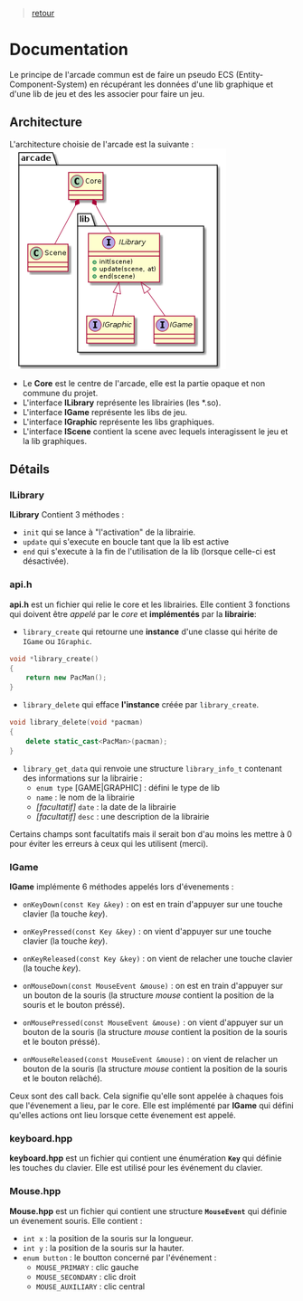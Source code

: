 > [retour](https://github.com/TempoDev/Arcade-Toulouse)
# Documentation
Le principe de l'arcade commun est de faire un pseudo ECS (Entity-Component-System) en récupérant les données d'une lib graphique et d'une lib de jeu et des les associer pour faire un jeu.
## Architecture
L'architecture choisie de l'arcade est la suivante :
![core](core.png)

* Le **Core** est le centre de l'arcade, elle est la partie opaque et non commune du projet.
* L'interface **ILibrary** représente les librairies (les *.so).
* L'interface **IGame** représente les libs de jeu.
* L'interface **IGraphic** représente les libs graphiques.
* L'interface **IScene** contient la scene  avec lequels interagissent le jeu et la lib graphiques.

## Détails

### **ILibrary**

**ILibrary** Contient 3 méthodes :
* `init` qui se lance à "l'activation" de la librairie.
* `update` qui s'execute en boucle tant que la lib est active
* `end` qui s'execute à la fin de l'utilisation de la lib (lorsque celle-ci est désactivée).

### **api.h**

**api.h** est un fichier qui relie le core et les librairies. Elle contient 3 fonctions qui doivent être *appelé* par le *core* et **implémentés** par la **librairie**:

* `library_create` qui retourne une **instance** d'une classe qui hérite de `IGame` ou `IGraphic`.

```cpp
void *library_create()
{
    return new PacMan();
}
```

* `library_delete` qui efface **l'instance** créée par `library_create`.
```cpp
void library_delete(void *pacman)
{
    delete static_cast<PacMan>(pacman);
}
```
* `library_get_data` qui renvoie une structure `library_info_t` contenant des informations sur la librairie :
    * `enum type` [GAME|GRAPHIC] : défini le type de lib
    * `name` : le nom de la librairie
    * *[facultatif]* `date` : la date de la librairie 
    * *[facultatif]* `desc` : une description de la librairie

Certains champs sont facultatifs mais il serait bon d'au moins les mettre à 0 pour éviter les erreurs à ceux qui les utilisent (merci).

### **IGame**

**IGame** implémente 6 méthodes appelés lors d'évenements :
* `onKeyDown(const Key &key)` : on est en train d'appuyer sur une touche clavier (la touche *key*).
* `onKeyPressed(const Key &key)` : on vient d'appuyer sur une touche clavier (la touche *key*).
* `onKeyReleased(const Key &key)` : on vient de relacher une touche clavier (la touche *key*).


* `onMouseDown(const MouseEvent &mouse)` : on est en train d'appuyer sur un bouton de la souris (la structure *mouse* contient la position de la souris et le bouton préssé).
* `onMousePressed(const MouseEvent &mouse)` : on vient d'appuyer sur un bouton de la souris (la structure *mouse* contient la position de la souris et le bouton préssé).
* `onMouseReleased(const MouseEvent &mouse)` : on vient de relacher un bouton de la souris (la structure *mouse* contient la position de la souris et le bouton relàché).

Ceux sont des call back. Cela signifie qu'elle sont appelée à chaques fois que l'évenement a lieu, par le core. Elle est implémenté par **IGame** qui défini qu'elles actions ont lieu lorsque cette évenement est appelé.

### **keyboard.hpp**

**keyboard.hpp** est un fichier qui contient une énumération **`Key`** qui définie les touches du clavier. Elle est utilisé pour les événement du clavier.

### **Mouse.hpp**

**Mouse.hpp** est un fichier qui contient une structure **`MouseEvent`** qui définie un évenement souris.
Elle contient :
* `int x` : la position de la souris sur la longueur.
* `int y` : la position de la souris sur la hauter.
* `enum button` : le boutton concerné par l'événement :
    * `MOUSE_PRIMARY` : clic gauche
    * `MOUSE_SECONDARY` : clic droit
    * `MOUSE_AUXILIARY` : clic central